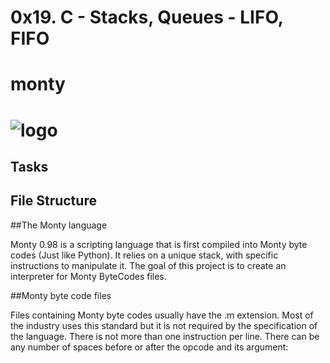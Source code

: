 # 0x19. C - Stacks, Queues - LIFO, FIFO
# monty

# ![logo](https://miro.medium.com/max/1400/1*zKnDkJpL-4GQ36kzrDiODQ.png)

## Tasks
## File Structure


##The Monty language

Monty 0.98 is a scripting language that is first compiled into Monty byte codes (Just like Python). It relies on a unique stack, with specific instructions to manipulate it. The goal of this project is to create an interpreter for Monty ByteCodes files.

##Monty byte code files

Files containing Monty byte codes usually have the .m extension. Most of the industry uses this standard but it is not required by the specification of the language. There is not more than one instruction per line. There can be any number of spaces before or after the opcode and its argument:

